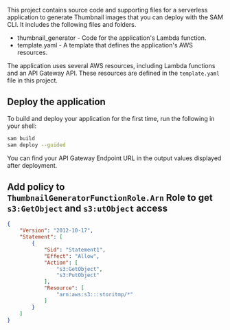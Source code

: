 
This project contains source code and supporting files for a serverless application to generate Thumbnail images that you can deploy with the SAM CLI. It includes the following files and folders.

- thumbnail_generator - Code for the application's Lambda function.
- template.yaml - A template that defines the application's AWS resources.

The application uses several AWS resources, including Lambda functions and an API Gateway API. These resources are defined in the `template.yaml` file in this project. 

## Deploy the application

To build and deploy your application for the first time, run the following in your shell:

```bash
sam build
sam deploy --guided
```

You can find your API Gateway Endpoint URL in the output values displayed after deployment.

## Add policy to `ThumbnailGeneratorFunctionRole.Arn` Role to get `s3:GetObject` and `s3:utObject` access

```json
{
    "Version": "2012-10-17",
    "Statement": [
        {
            "Sid": "Statement1",
            "Effect": "Allow",
            "Action": [
                "s3:GetObject",
                "s3:PutObject"
            ],
            "Resource": [
                "arn:aws:s3:::storitmp/*"
            ]
        }
    ]
}
```